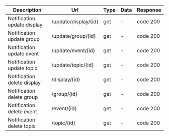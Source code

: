 |Description| Url | Type | Data | Response|
| --- | --- | --- | --- | --- |
| Notification update display |  /update/display/{id} | get | - | code 200 |
| Notification update group |  /update/group/{id} | get | - | code 200 |
| Notification update event |  /update/event/{id} | get | - | code 200 |
| Notification update topic |  /update/topic/{id} | get | - | code 200 |
| Notification delete display |  /display/{id} | get | - | code 200 |
| Notification delete group |  /group/{id} | get | - | code 200 |
| Notification delete event |  /event/{id} | get | - | code 200 |
| Notification delete topic |  /topic/{id} | get | - | code 200 |